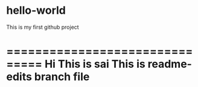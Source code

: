 # hello-world
This is my first github project

===============================
Hi 
This is sai
This is readme-edits branch file
================================
